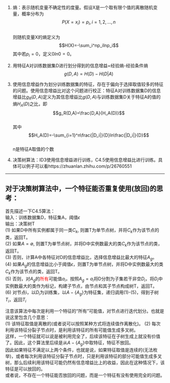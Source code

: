 1. 熵：表示随机变量不确定性的度量。假设X是一个取有限个值的离散随机变量，概率分布为  
   $$P(X=x_i)=p_i, i=1,2,...,n$$  
   则随机变量X的熵定义为    
   $$H(X)=-\sum_i^np_ilnp_i$$
   其中若$p_i=0$，定义$0ln0=0$。
2. 用特征A对训练数据集D进行划分得到的信息增益=经验熵-经验条件熵  
   $$g(D,A)=H(D)-H(D|A)$$
3. 使用信息增益作为划分训练数据集的特征，存在于偏向于选择取值较多的特征的问题。使用信息增益比对这个问题进行校正：特征A对训练数据集D的信息增益比$g_R(D,A)$定义为其信息增益比$g(D,A)$与训练数据集D关于特征A的值的熵$H_A(D)$之比，即  
   $$g_R(D,A)=\frac{D,A}{H_A(D)}$$  
   其中  
   $$H_A(D)=-\sum_{i=1}^n\frac{|D_i|}{D}ln\frac{|D_i|}{D}$$  
   n是特征A取值的个数

4. 决策树算法：ID3使用信息增益进行训练，C4.5使用信息增益比进行训练。具体可以例子可以看https://zhuanlan.zhihu.com/p/26760551  

-----

对于决策树算法中，一个特征能否重复使用(放回)的思考：  
---
首先描述一下C4.5算法：  
输入：训练数据集D，特征集A，阈值$\epsilon$  
输出：决策树T  
(1) 如果D中所有实例都属于同一类$C_k$, 则置T为单节点树，并将$C_k$作为该节点的类，返回T。  
(2) 如果$A=\emptyset$, 则置T为单节点树，并将D中实例数最大的类$C_k$作为该节点的类，返回T。  
(3) 否则，计算A中各特征对D的信息增益比，选择信息增益比最大的特征$A_g$。  
(4) 如果$A_g$的信息增益比小于阈值$\epsilon$，则置T为单节点树，并将D中实例数最大的类$C_k$作为该节点的类，返回T。  
(5) 否则，对$A_g$的<font color=red>所有</font>可能值$a_i$，按照$A_g=a_i$将D分割为子集若干非空$D_i$，将$D_i$中实例数最大的类作为标记，构建子节点，由节点和其子节点构成树T，返回T。  
(6) 对节点i，以$D_i$为训练集，以$A-\{A_g\}$为特征集，递归调用(1)-(5)，得到子树$T_i$，返回$T_i$  

注意该算法中每次是利用一个特征的“所有”可能值，对节点进行迭代划分。也就是说这里包含几个意思：  
(1) 该特征取值是离散的(或者说可以按照某种方式将连续值作离散化)。
(2) 每次利用该特征分裂子节点时，是利用该特征的所有可能值生成多叉树。  
这样，一个特征就可以说是被利用完全了，后续该特征在子树生成上就没有价值了。因此，这个算法里后续是从$A-\{A_g\}$中取特征，特征不放回。  
因此如果特征不满足以上两个条件，也就是说，如果特征取值是连续的(无法枚举)，或者每次利用该特征分裂子节点时，只是利用该特征的部分可能值生成多叉树，那么后续利用该特征可能仍然有信息增益比上的收益，因此在这种情况下，该特征是可以放回的。  
或者说，不存在一个特征能否放回的问题，而是一个特征有没有使用完全的问题。